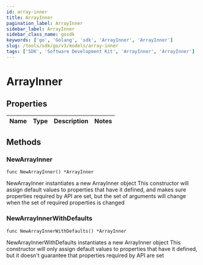 ```yaml
---
id: array-inner
title: ArrayInner
pagination_label: ArrayInner
sidebar_label: ArrayInner
sidebar_class_name: gosdk
keywords: ['go', 'Golang', 'sdk', 'ArrayInner', 'ArrayInner'] 
slug: /tools/sdk/go/v3/models/array-inner
tags: ['SDK', 'Software Development Kit', 'ArrayInner', 'ArrayInner']
---
```


# ArrayInner

## Properties

Name | Type | Description | Notes
------------ | ------------- | ------------- | -------------

## Methods

### NewArrayInner

`func NewArrayInner() *ArrayInner`

NewArrayInner instantiates a new ArrayInner object
This constructor will assign default values to properties that have it defined,
and makes sure properties required by API are set, but the set of arguments
will change when the set of required properties is changed

### NewArrayInnerWithDefaults

`func NewArrayInnerWithDefaults() *ArrayInner`

NewArrayInnerWithDefaults instantiates a new ArrayInner object
This constructor will only assign default values to properties that have it defined,
but it doesn't guarantee that properties required by API are set


